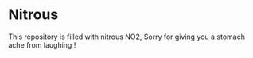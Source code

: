 # Nitrous
This repository is filled with nitrous NO2, Sorry for giving you a stomach ache from laughing ! 
